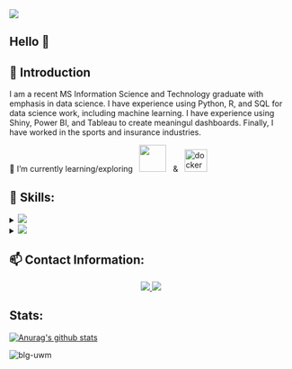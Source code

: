 <img src="https://github.com/blg-uwm/blg-uwm/blob/master/bannername.jpg">

## Hello 👋

## 📍 Introduction
I am a recent MS Information Science and Technology graduate with emphasis in data science. I have experience using Python, R, and SQL for data science work, including machine learning. I have experience using Shiny, Power BI, and Tableau to create meaningul dashboards. Finally, I have worked in the sports and insurance industries.


🌱 I’m currently learning/exploring &nbsp; <img src="https://github.com/blg-uwm/blg-uwm/blob/master/julia-language.svg" width = "48"> &nbsp; & &nbsp; <img src="https://devicons.github.io/devicon/devicon.git/icons/docker/docker-original-wordmark.svg" alt="docker" width="40" height="40"/>


## 🚀 Skills:

<details>
<summary><img src="https://img.shields.io/badge/python-%233776AB.svg?&style=flat-square&logo=python&logoColor=white" /></summary>
  
+ <img src="https://github.com/blg-uwm/blg-uwm/blob/master/pandas.svg" width = "48">
+ <img src="https://github.com/blg-uwm/blg-uwm/blob/master/scikit-learn.svg" width = "48">
+ <img src="https://github.com/blg-uwm/blg-uwm/blob/master/numpy.svg" width = "48">
+ <img src="https://github.com/blg-uwm/blg-uwm/blob/master/jupyter.svg" width = "48">
</details>

<details>
<summary><img src="https://img.shields.io/badge/r-%23276DC3.svg?&style=for-the-badge&logo=r&logoColor=white" /></summary>
  
+ <img src="https://github.com/blg-uwm/blg-uwm/blob/master/shiny.svg" width = "48">
+ <img src="https://github.com/blg-uwm/blg-uwm/blob/master/tidyverse.svg" width = "48">
+ <img src="https://github.com/blg-uwm/blg-uwm/blob/master/RStudio.svg" width = "48">
</details>


## 📫 Contact Information:

<p align='center'>
  <a href="https://www.linkedin.com/in/ben-garski/">
  <img src="https://img.shields.io/badge/linkedin-%230077B5.svg?&style=for-the-badge&logo=linkedin&logoColor=white" />
  </a>
  <a href="mailto:ben.garski@outlook.com">
  <img src="https://img.shields.io/badge/Microsoft%20Outlook-0078D4?logo=microsoft-outlook&logoColor=white&style=for-the-badge" />
  </a>
</p>

## Stats:
[![Anurag's github stats](https://github-readme-stats.vercel.app/api?username=blg-uwm)](https://github.com/anuraghazra/github-readme-stats)

<p align="left"> <img src="https://komarev.com/ghpvc/?username=blg-uwm" alt="blg-uwm" /> </p>
